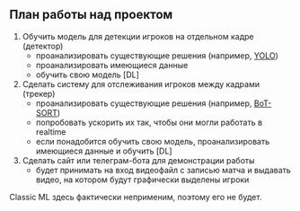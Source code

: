 ## План работы над проектом

1. Обучить модель для детекции игроков на отдельном кадре (детектор)
    - проанализировать существующие решения (например, [YOLO](https://github.com/ultralytics/ultralytics))
    - проанализировать имеющиеся данные
    - обучить свою модель [DL]
2. Сделать систему для отслеживания игроков между кадрами (трекер)
    - проанализировать существующие решения (например, [BoT-SORT](https://github.com/NirAharon/BoT-SORT))
    - попробовать ускорить их так, чтобы они могли работать в realtime
    - если понадобится обучить свою модель, проанализировать имеющиеся данные и обучить [DL]
3. Сделать сайт или телеграм-бота для демонстрации работы
    - будет принимать на вход видеофайл с записью матча и выдавать видео, на котором будут графически выделены игроки

Classic ML здесь фактически неприменим, поэтому его не будет.

